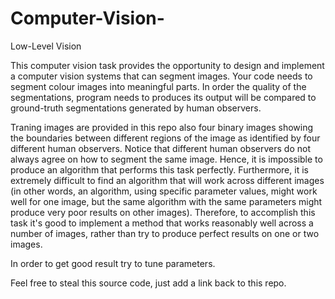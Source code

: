 # Computer-Vision-
Low-Level Vision


This computer vision task provides the opportunity to design and implement a computer vision systems that can segment images. Your code needs to segment colour images into meaningful parts. In order the quality of the segmentations, program needs to produces its output will be compared to ground-truth segmentations generated by human observers.

Traning images are provided in this repo also four binary images showing the boundaries between different regions of the image as identified by four different human observers. Notice that different human observers do not always agree on how to segment the same image. Hence, it is impossible to produce an algorithm that performs this task perfectly. Furthermore, it is extremely difficult to find an algorithm that will work across different images (in other words, an algorithm, using specific parameter values, might work well for one image, but the same algorithm with the same parameters might produce very poor results on other images). Therefore, to accomplish this task it's good to implement a method that works reasonably well across a number of images, rather than try to produce perfect results on one or two images.

In order to get good result try to tune parameters. 

Feel free to steal this source code, just add a link back to this repo.
